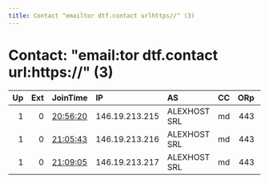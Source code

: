 ```yaml
---
title: Contact "emailtor dtf.contact urlhttps//" (3)
---
```


# Contact: "email:tor dtf.contact url:https://" (3)

|   Up |   Ext | JoinTime                                                                                              | IP             | AS           | CC   |   ORp |   Dirp | OS    | Version   | Nickname   |   eFamMembers |
|-----:|------:|:------------------------------------------------------------------------------------------------------|:---------------|:-------------|:-----|------:|-------:|:------|:----------|:-----------|--------------:|
|    1 |     0 | [20:56:20](https://nusenu.github.io/OrNetStats/w/relay/089045B1096466BAC97E0D3A836935025B128CD7.html) | 146.19.213.215 | ALEXHOST SRL | md   |   443 |      0 | Linux | 0.4.6.10  | DTFNODE02  |            22 |
|    1 |     0 | [21:05:43](https://nusenu.github.io/OrNetStats/w/relay/4018BBF6FAD0C95349E0538C43FAD0AEB9F16A4A.html) | 146.19.213.216 | ALEXHOST SRL | md   |   443 |      0 | Linux | 0.4.6.10  | DTFNODE03  |            22 |
|    1 |     0 | [21:09:05](https://nusenu.github.io/OrNetStats/w/relay/0931AE4705FC87798C746CEDEC3A03B74EEE6341.html) | 146.19.213.217 | ALEXHOST SRL | md   |   443 |      0 | Linux | 0.4.6.10  | DTFNODE04  |            22 |
